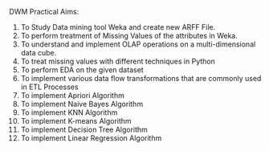 DWM Practical Aims:
1. To Study Data mining tool Weka and create new ARFF File.
2. To perform treatment of Missing Values of the attributes in Weka.
3. To understand and implement OLAP operations on a multi-dimensional data cube.
4. To treat missing values with different techniques in Python
5. To perform EDA on the given dataset
6. To implement various data flow transformations that are commonly used in ETL Processes
7. To implement Apriori Algorithm
8. To implement Naive Bayes Algorithm
9. To implement KNN Algorithm
10. To implement K-means Algorithm
11. To implement Decision Tree Algorithm
12. To implement Linear Regression Algorithm

